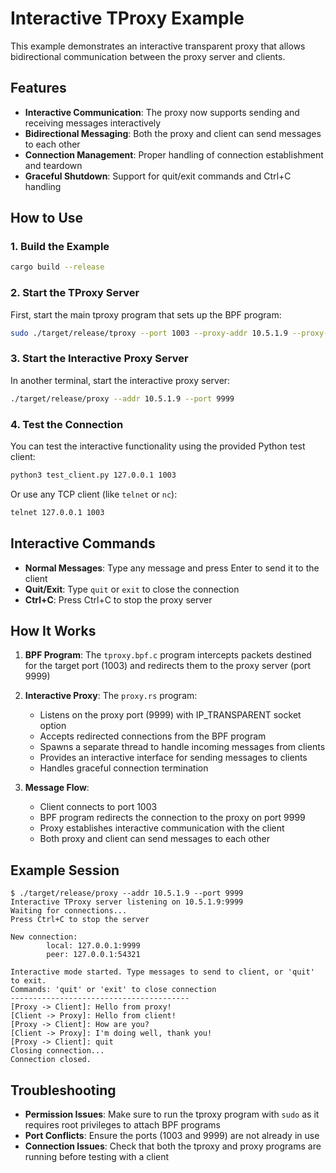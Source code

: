 # Interactive TProxy Example

This example demonstrates an interactive transparent proxy that allows bidirectional communication between the proxy server and clients.

## Features

- **Interactive Communication**: The proxy now supports sending and receiving messages interactively
- **Bidirectional Messaging**: Both the proxy and client can send messages to each other
- **Connection Management**: Proper handling of connection establishment and teardown
- **Graceful Shutdown**: Support for quit/exit commands and Ctrl+C handling

## How to Use

### 1. Build the Example

```bash
cargo build --release
```

### 2. Start the TProxy Server

First, start the main tproxy program that sets up the BPF program:

```bash
sudo ./target/release/tproxy --port 1003 --proxy-addr 10.5.1.9 --proxy-port 9999
```

### 3. Start the Interactive Proxy Server

In another terminal, start the interactive proxy server:

```bash
./target/release/proxy --addr 10.5.1.9 --port 9999
```

### 4. Test the Connection

You can test the interactive functionality using the provided Python test client:

```bash
python3 test_client.py 127.0.0.1 1003
```

Or use any TCP client (like `telnet` or `nc`):

```bash
telnet 127.0.0.1 1003
```

## Interactive Commands

- **Normal Messages**: Type any message and press Enter to send it to the client
- **Quit/Exit**: Type `quit` or `exit` to close the connection
- **Ctrl+C**: Press Ctrl+C to stop the proxy server

## How It Works

1. **BPF Program**: The `tproxy.bpf.c` program intercepts packets destined for the target port (1003) and redirects them to the proxy server (port 9999)

2. **Interactive Proxy**: The `proxy.rs` program:
   - Listens on the proxy port (9999) with IP_TRANSPARENT socket option
   - Accepts redirected connections from the BPF program
   - Spawns a separate thread to handle incoming messages from clients
   - Provides an interactive interface for sending messages to clients
   - Handles graceful connection termination

3. **Message Flow**:
   - Client connects to port 1003
   - BPF program redirects the connection to the proxy on port 9999
   - Proxy establishes interactive communication with the client
   - Both proxy and client can send messages to each other

## Example Session

```
$ ./target/release/proxy --addr 10.5.1.9 --port 9999
Interactive TProxy server listening on 10.5.1.9:9999
Waiting for connections...
Press Ctrl+C to stop the server

New connection:
        local: 127.0.0.1:9999
        peer: 127.0.0.1:54321

Interactive mode started. Type messages to send to client, or 'quit' to exit.
Commands: 'quit' or 'exit' to close connection
----------------------------------------
[Proxy -> Client]: Hello from proxy!
[Client -> Proxy]: Hello from client!
[Proxy -> Client]: How are you?
[Client -> Proxy]: I'm doing well, thank you!
[Proxy -> Client]: quit
Closing connection...
Connection closed.
```

## Troubleshooting

- **Permission Issues**: Make sure to run the tproxy program with `sudo` as it requires root privileges to attach BPF programs
- **Port Conflicts**: Ensure the ports (1003 and 9999) are not already in use
- **Connection Issues**: Check that both the tproxy and proxy programs are running before testing with a client
